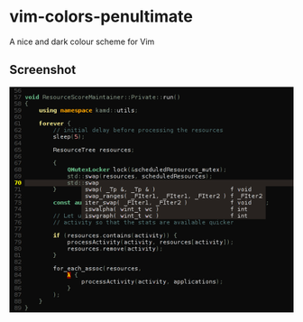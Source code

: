 vim-colors-penultimate
======================

A nice and dark colour scheme for Vim

Screenshot
----------

![Penultimate](https://github.com/ivan-cukic/vim-colors-penultimate/raw/master/images/penultimate.png)
